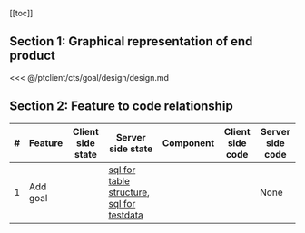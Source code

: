 [[toc]]

## Section 1: Graphical representation of end product

<<< @/ptclient/cts/goal/design/design.md

## Section 2: Feature to code relationship

| #   | Feature  | Client side state | Server side state                                                                                                                                                                                                                                                                            | Component | Client side code | Server side code |
| --- | -------- | ----------------- | -------------------------------------------------------------------------------------------------------------------------------------------------------------------------------------------------------------------------------------------------------------------------------------------- | --------- | ---------------- | ---------------- |
| 1   | Add goal |                   | [sql for table structure](https://github.com/savantcare/ptfile/blob/master/ptclient/cts/goal/db/structure/sc_g/g/structure-gen-on-2020-07-01.sql), [sql for testdata](https://github.com/savantcare/ptfile/blob/master/ptclient/cts/goal/db/structure/sc_g/g/testdata-gen-on-2020-07-01.sql) |           |                  | None             |
